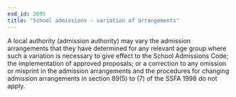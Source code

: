 ```yaml
---
esd_id: 2695
title: "School admissions - variation of arrangements"
---
```


A local authority (admission authority) may vary the admission arrangements that they have determined for any relevant age group where such a variation is necessary to give effect to the School Admissions Code; the implementation of approved proposals; or a correction to any omission or misprint in the admission arrangements and the procedures for changing admission arrangements in section 89(5) to (7) of the SSFA 1998 do not apply.

